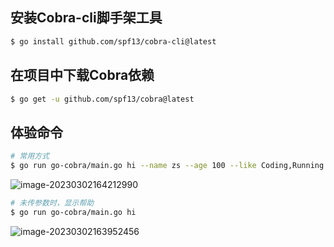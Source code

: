 ## 安装Cobra-cli脚手架工具
```bash
$ go install github.com/spf13/cobra-cli@latest
```

## 在项目中下载Cobra依赖
```bash
$ go get -u github.com/spf13/cobra@latest
```

## 体验命令

```bash
# 常用方式
$ go run go-cobra/main.go hi --name zs --age 100 --like Coding,Running --address ShangHai
```

![image-20230302164212990](http://img.dingyuming.top/202303021642014.png)

```bash
# 未传参数时，显示帮助
$ go run go-cobra/main.go hi
```

![image-20230302163952456](http://img.dingyuming.top/202303021640809.png)